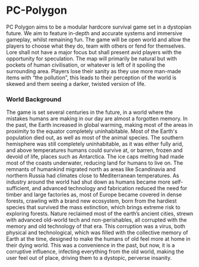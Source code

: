 # PC-Polygon
PC Polygon aims to be a modular hardcore survival game set in a dystopian future. We aim to feature in-depth and accurate systems and immersive gameplay, whilst remaining fun. The game will be open world and allow the players to choose what they do, team with others or fend for themselves. Lore shall not have a major focus but shall present avid players with the opportunity for speculation. The map will primarily be natural but with pockets of human civilisation, or whatever is left of it spoiling the surrounding area. Players lose their sanity as they use more man-made items with “the pollution”, this leads to their perception of the world is skewed and them seeing a darker, twisted version of life. 

### World Background
The game is set several centuries in the future, in a world where the mistakes humans are making in our day are almost a forgotten memory. In the past, the Earth increased in global warming, making most of the areas in proximity to the equator completely uninhabitable. Most of the Earth's population died out, as well as most of the animal species. The southern hemisphere was still completely uninhabitable, as it was either fully arid, and above temperatures humans could survive at, or barren, frozen and devoid of life, places such as Antarctica. The ice caps melting had made most of the coasts underwater, reducing land for humans to live on. The remnants of humankind migrated north as areas like Scandinavia and northern Russia had climates close to Mediterranean temperatures. As industry around the world had shut down as humans became more self-sufficient, and advanced technology and fabrication reduced the need for timber and large factories as, most of Europe became covered in dense forests, crawling with a brand new ecosystem, born from the hardiest species that survived the mass extinction, which brings extreme risk to exploring forests. Nature reclaimed most of the earth’s ancient cities, strewn with advanced old-world tech and non-perishables, all corrupted with the memory and old technology of that era. This corruption was a virus, both physical and technological, which was filled with the collective memory of Earth at the time, designed to make the humans of old feel more at home in their dying world. This was a convenience in the past, but now, it is a corruptive influence, infecting everything from the old world, making the user feel out of place, driving them to a dystopic, perverse insanity.
